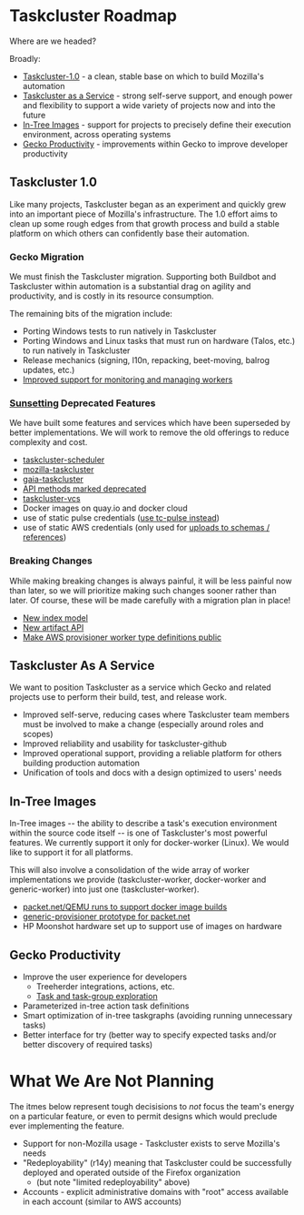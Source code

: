 # Taskcluster Roadmap

Where are we headed?

Broadly:

 * [Taskcluster-1.0](#taskcluster-10) - a clean, stable base on which to build Mozilla's automation
 * [Taskcluster as a Service](#taskcluster-as-a-service) - strong self-serve support, and enough power and flexibility to support a wide variety of projects now and into the future
 * [In-Tree Images](#in-tree-images) - support for projects to precisely define their execution environment, across operating systems
 * [Gecko Productivity](#gecko-productivity) - improvements within Gecko to improve developer productivity

## Taskcluster 1.0

Like many projects, Taskcluster began as an experiment and quickly grew into an
important piece of Mozilla's infrastructure. The 1.0 effort aims to clean up
some rough edges from that growth process and build a stable platform on which
others can confidently base their automation.

### Gecko Migration

We must finish the Taskcluster migration. Supporting both Buildbot and
Taskcluster within automation is a substantial drag on agility and
productivity, and is costly in its resource consumption.

The remaining bits of the migration include:
 * Porting Windows tests to run natively in Taskcluster
 * Porting Windows and Linux tasks that must run on hardware (Talos, etc.) to run natively in Taskcluster
 * Release mechanics (signing, l10n, repacking, beet-moving, balrog updates, etc.)
 * [Improved support for monitoring and managing workers](https://github.com/taskcluster/taskcluster-rfcs/issues/74)

### [Sunsetting](https://github.com/taskcluster/taskcluster-rfcs/issues?q=is%3Aopen+is%3Aissue+label%3Aktlo) Deprecated Features

We have built some features and services which have been superseded by better
implementations. We will work to remove the old offerings to reduce complexity
and cost.

 * [taskcluster-scheduler](https://github.com/taskcluster/taskcluster-rfcs/issues/76)
 * [mozilla-taskcluster](https://github.com/taskcluster/taskcluster-rfcs/issues/42)
 * [gaia-taskcluster](https://github.com/taskcluster/taskcluster-rfcs/issues/44)
 * [API methods marked deprecated](https://github.com/taskcluster/taskcluster-rfcs/issues/77)
 * [taskcluster-vcs](https://github.com/taskcluster/taskcluster-rfcs/issues/43)
 * Docker images on quay.io and docker cloud
 * use of static pulse credentials ([use tc-pulse instead](https://github.com/taskcluster/taskcluster-rfcs/issues/20))
 * use of static AWS credentials (only used for [uploads to schemas / references](https://github.com/taskcluster/taskcluster-rfcs/issues/19))

### Breaking Changes

While making breaking changes is always painful, it will be less painful now
than later, so we will prioritize making such changes sooner rather than later.
Of course, these will be made carefully with a migration plan in place!

 * [New index model](https://github.com/taskcluster/taskcluster-rfcs/issues/30)
 * [New artifact API](https://github.com/taskcluster/taskcluster-rfcs/issues/7)
 * [Make AWS provisioner worker type definitions public](https://bugzilla.mozilla.org/show_bug.cgi?id=1375155)

## Taskcluster As A Service

We want to position Taskcluster as a service which Gecko and related projects
use to perform their build, test, and release work.

 * Improved self-serve, reducing cases where Taskcluster team members must be involved to make a change (especially around roles and scopes)
 * Improved reliability and usability for taskcluster-github
 * Improved operational support, providing a reliable platform for others building production automation
 * Unification of tools and docs with a design optimized to users' needs

## In-Tree Images

In-Tree images -- the ability to describe a task's execution environment within
the source code itself -- is one of Taskcluster's most powerful features. We
currently support it only for docker-worker (Linux).  We would like to support
it for all platforms.

This will also involve a consolidation of the wide array of worker
implementations we provide (taskcluster-worker, docker-worker and
generic-worker) into just one (taskcluster-worker).

 * [packet.net/QEMU runs to support docker image builds](https://github.com/taskcluster/taskcluster-rfcs/issues/11)
 * [generic-provisioner prototype for packet.net](https://github.com/taskcluster/taskcluster-rfcs/issues/31) 
 * HP Moonshot hardware set up to support use of images on hardware

## Gecko Productivity

 * Improve the user experience for developers
   * Treeherder integrations, actions, etc.
   * [Task and task-group exploration](https://github.com/taskcluster/taskcluster-rfcs/issues/5)
 * Parameterized in-tree action task definitions
 * Smart optimization of in-tree taskgraphs (avoiding running unnecessary tasks)
 * Better interface for try (better way to specify expected tasks and/or better discovery of required tasks)

# What We Are Not Planning

The itmes below represent tough decisisions to *not* focus the team's energy on
a particular feature, or even to permit designs which would preclude ever
implementing the feature.

 * Support for non-Mozilla usage - Taskcluster exists to serve Mozilla's needs
 * "Redeployability" (r14y) meaning that Taskcluster could be successfully deployed and operated outside of the Firefox organization
   * (but note "limited redeployability" above)
 * Accounts - explicit administrative domains with "root" access available in each account (similar to AWS accounts)
